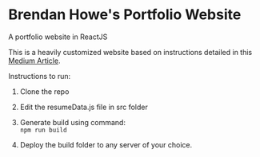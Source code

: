# Brendan Howe's Portfolio Website
A portfolio website in ReactJS

This is a heavily customized website based on instructions detailed in this [Medium Article](https://medium.com/technoetics/create-a-developer-portfolio-using-reactjs-d34ea1bfb18e).

Instructions to run: 
1) Clone the repo  

2) Edit the resumeData.js file in src folder  

3) Generate build using command:  
 `npm run build`
 
4) Deploy the build folder to any server of your choice.


